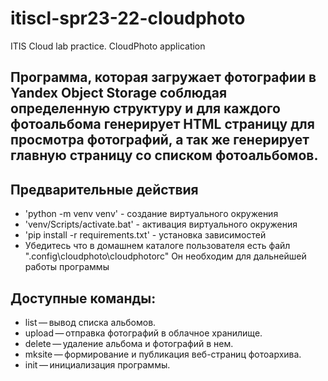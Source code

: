 # itiscl-spr23-22-cloudphoto
ITIS Cloud lab practice. CloudPhoto application

## Программа, которая загружает фотографии в Yandex Object Storage соблюдая определенную структуру и для каждого фотоальбома генерирует HTML страницу для просмотра фотографий, а так же генерирует главную страницу со списком фотоальбомов.

## Предварительные действия
- 'python -m venv venv' - создание виртуального окружения
- 'venv/Scripts/activate.bat' - активация виртуального окружения
- 'pip install -r requirements.txt' - установка зависимостей
- Убедитесь что в домашнем каталоге пользователя есть файл ".config\cloudphoto\cloudphotorc" Он необходим для дальнейшей работы программы
  
## Доступные команды:
- list — вывод списка альбомов.
- upload — отправка фотографий в облачное хранилище.
- delete — удаление альбома и фотографий в нем.
- mksite — формирование и публикация веб-страниц фотоархива.
- init — инициализация программы.
